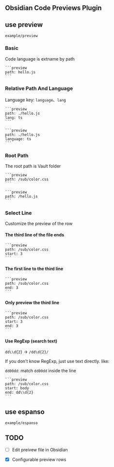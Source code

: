 ## Obsidian Code Previews Plugin

## use preview

`example/preview`

### Basic

Code language is extname by path

<pre><code>```preview
path: hello.js
```</code></pre>

### Relative Path And Language

Language key: `language`、`lang`

<pre><code>```preview
path: ./hello.js
lang: ts
```</code></pre>

<pre><code>```preview
path: ./hello.js
language: ts
```</code></pre>

### Root Path

The root path is Vault folder

<pre><code>```preview
path: /sub/color.css
```</code></pre>

<pre><code>```preview
path: /hello.js
```</code></pre>

### Select Line 

Customize the preview of the row

#### The third line of the file ends

<pre><code>```preview
path: /sub/color.css
start: 3
```</code></pre>

#### The first line to the third line

<pre><code>```preview
path: /sub/color.css
end: 3
```</code></pre>

#### Only preview the third line

<pre><code>```preview
path: /sub/color.css
start: 3
end: 3
```</code></pre>

#### Use RegExp (search text)

`dd\\d{2}` -> `/dd\d{2}/`

If you don't know RegExp, just use text directly. like:

`dd00dd`: match `dd00dd` inside the line

<pre><code>```preview
path: /sub/color.css
start: body
end: dd\\d{2}
```</code></pre>


## use espanso

`example/espanso`

## TODO

- [ ] Edit preivew file in Obsidian
- [x] Configurable preview rows

